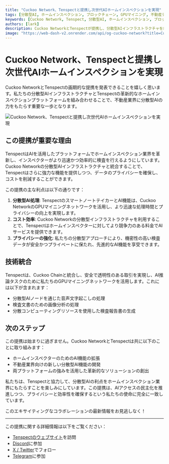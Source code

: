 ```yaml
---
title: "Cuckoo Network、Tenspectと提携し次世代AIホームインスペクションを実現"
tags: [分散型AI, ホームインスペクション, ブロックチェーン, GPUマイニング, 不動産テクノロジー]
keywords: [Cuckoo Network, Tenspect, 分散型AI, ホームインスペクション, ブロックチェーン, GPUマイニング, AIインフラストラクチャ]
authors: [lark]
description: Cuckoo NetworkとTenspectが提携し、分散型AIインフラストラクチャを統合することで、プライバシーを強化し、ブロックチェーンとGPUマイニング技術を通じてコストを削減し、ホームインスペクション業界を革新します。
image: "https://web-dash-v2.onrender.com/api/og-cuckoo-network?title=Cuckoo%20Network%E3%80%81Tenspect%E3%81%A8%E6%8F%90%E6%90%BA%E3%81%97%E6%AC%A1%E4%B8%96%E4%BB%A3AI%E3%83%9B%E3%83%BC%E3%83%A0%E3%82%A4%E3%83%B3%E3%82%B9%E3%83%9A%E3%82%AF%E3%82%B7%E3%83%A7%E3%83%B3%E3%82%92%E5%AE%9F%E7%8F%BE"
---
```


# Cuckoo Network、Tenspectと提携し次世代AIホームインスペクションを実現

Cuckoo NetworkとTenspectの画期的な提携を発表できることを嬉しく思います。私たちの分散型AIインフラストラクチャとTenspectの革新的なホームインスペクションプラットフォームを組み合わせることで、不動産業界に分散型AIの力をもたらす重要な一歩となります。

![Cuckoo Network、Tenspectと提携し次世代AIホームインスペクションを実現](https://web-dash-v2.onrender.com/api/og-cuckoo-network?title=Cuckoo%20Network%E3%80%81Tenspect%E3%81%A8%E6%8F%90%E6%90%BA%E3%81%97%E6%AC%A1%E4%B8%96%E4%BB%A3AI%E3%83%9B%E3%83%BC%E3%83%A0%E3%82%A4%E3%83%B3%E3%82%B9%E3%83%9A%E3%82%AF%E3%82%B7%E3%83%A7%E3%83%B3%E3%82%92%E5%AE%9F%E7%8F%BE)

## この提携が重要な理由

TenspectはAIを活用したプラットフォームでホームインスペクション業界を革新し、インスペクターがより迅速かつ効率的に検査を行えるようにしています。Cuckoo Networkの分散型AIインフラストラクチャと統合することで、Tenspectはさらに強力な機能を提供しつつ、データのプライバシーを確保し、コストを削減することができます。

この提携の主な利点は以下の通りです：

1. **分散型AI処理**: TenspectのスマートノートテイカーとAI機能は、Cuckoo NetworkのGPUマイニングネットワークを活用し、より迅速な処理時間とプライバシーの向上を実現します。
2. **コスト効率**: Cuckoo Networkの分散型インフラストラクチャを利用することで、Tenspectはホームインスペクターに対してより競争力のある料金でAIサービスを提供できます。
3. **プライバシーの強化**: 私たちの分散型アプローチにより、機密性の高い検査データが安全かつプライベートに保たれ、先進的なAI機能を享受できます。

## 技術統合

Tenspectは、Cuckoo Chainと統合し、安全で透明性のある取引を実現し、AI推論タスクのために私たちのGPUマイニングネットワークを活用します。これには以下が含まれます：

- 分散型AIノードを通じた音声文字起こしの処理
- 検査文書のための画像分析の処理
- 分散コンピューティングリソースを使用した検査報告書の生成

## 次のステップ

この提携は始まりに過ぎません。Cuckoo NetworkとTenspectは共に以下のことに取り組みます：

- ホームインスペクターのためのAI機能の拡張
- 不動産業界向けの新しい分散型AI機能の開発
- 両プラットフォームの強みを活用した革新的なソリューションの創出

私たちは、Tenspectと協力して、分散型AIの利点をホームインスペクション業界にもたらすことを楽しみにしています。この提携は、AIアクセスの民主化を推進しつつ、プライバシーと効率性を確保するという私たちの使命に完全に一致しています。

このエキサイティングなコラボレーションの最新情報をお見逃しなく！

------

この提携に関する詳細情報は以下をご覧ください：

- [Tenspectのウェブサイト](https://tenspect.com)を訪問
- [Discord](https://cuckoo.network/dc)に参加
- [X / Twitter](https://cuckoo.network/x)でフォロー
- [Telegram](https://cuckoo.network/tg)に参加